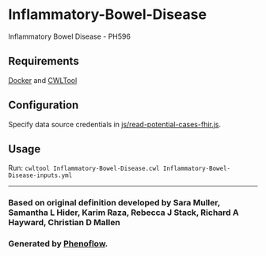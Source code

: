 # Inflammatory-Bowel-Disease

Inflammatory Bowel Disease - PH596

## Requirements

[Docker](https://docs.docker.com/install/) and [CWLTool](https://github.com/common-workflow-language/cwltool#install)

## Configuration

Specify data source credentials in [js/read-potential-cases-fhir.js](js/read-potential-cases-fhir.js).

## Usage

Run: `cwltool Inflammatory-Bowel-Disease.cwl Inflammatory-Bowel-Disease-inputs.yml`

***

### Based on original definition developed by Sara Muller, Samantha L Hider, Karim Raza, Rebecca J Stack, Richard A Hayward, Christian D Mallen
### Generated by [Phenoflow](https://kclhi.org/phenoflow).
